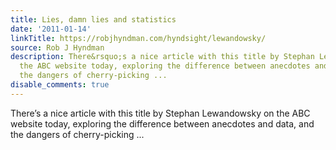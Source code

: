 ```yaml
---
title: Lies, damn lies and statistics
date: '2011-01-14'
linkTitle: https://robjhyndman.com/hyndsight/lewandowsky/
source: Rob J Hyndman
description: There&rsquo;s a nice article with this title by Stephan Lewandowsky on
  the ABC website today, exploring the difference between anecdotes and data, and
  the dangers of cherry-picking ...
disable_comments: true
---
```

There&rsquo;s a nice article with this title by Stephan Lewandowsky on the ABC website today, exploring the difference between anecdotes and data, and the dangers of cherry-picking ...